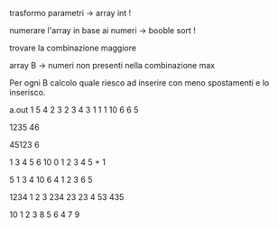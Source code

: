 trasformo parametri -> array int !

numerare l'array in base ai numeri -> booble sort !

trovare la combinazione maggiore

array B -> numeri non presenti nella combinazione max

Per ogni B calcolo quale riesco ad inserire con meno spostamenti
e lo inserisco.

a.out 1
5	4	2
3	2	3
4	3	1
1   1
10	6
6	5

1235 46

45123 6

1 3 4 5 6 10
0 1 2 3 4 5 + 1

5 1 3 4 10 6
4 1 2 3 6 5

1234 1 2 3 234 23 23 4 53 435

10 1 2 3 8 5 6 4 7 9